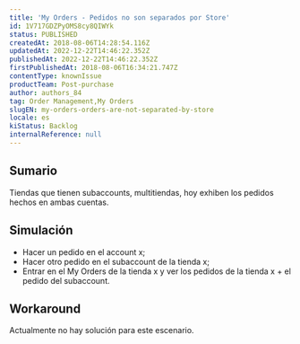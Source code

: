 ```yaml
---
title: 'My Orders - Pedidos no son separados por Store'
id: 1V717GDZPyOMS8cy8QIWYk
status: PUBLISHED
createdAt: 2018-08-06T14:28:54.116Z
updatedAt: 2022-12-22T14:46:22.352Z
publishedAt: 2022-12-22T14:46:22.352Z
firstPublishedAt: 2018-08-06T16:34:21.747Z
contentType: knownIssue
productTeam: Post-purchase
author: authors_84
tag: Order Management,My Orders
slugEN: my-orders-orders-are-not-separated-by-store
locale: es
kiStatus: Backlog
internalReference: null
---
```


## Sumario

Tiendas que tienen subaccounts, multitiendas, hoy exhiben los pedidos hechos en ambas cuentas.

## Simulación

- Hacer un pedido en el account x;
- Hacer otro pedido en el subaccount de la tienda x;
- Entrar en el My Orders de la tienda x y ver los pedidos de la tienda x + el pedido del subaccount.

## Workaround

Actualmente no hay solución para este escenario.

